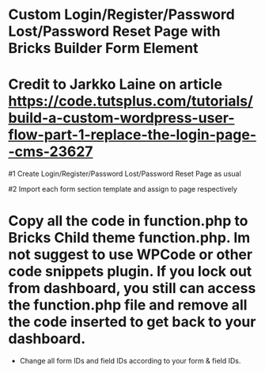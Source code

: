 # Custom Login/Register/Password Lost/Password Reset Page with Bricks Builder Form Element
# Credit to Jarkko Laine on article https://code.tutsplus.com/tutorials/build-a-custom-wordpress-user-flow-part-1-replace-the-login-page--cms-23627

#1 Create Login/Register/Password Lost/Password Reset Page as usual

#2 Import each form section template and assign to page respectively

# Copy all the code in function.php to Bricks Child theme function.php. Im not suggest to use WPCode or other code snippets plugin. If you lock out from dashboard, you still can access the function.php file and remove all the code inserted to get back to your dashboard.
  - Change all form IDs and field IDs according to your form & field IDs.  
